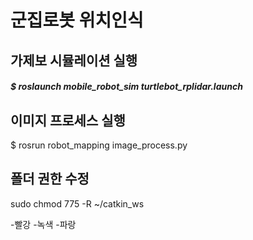 군집로봇 위치인식
===============
 
가제보 시뮬레이션 실행
-----------------------
##### $ roslaunch mobile_robot_sim turtlebot_rplidar.launch 

이미지 프로세스 실행
---------------------
$ rosrun robot_mapping image_process.py

폴더 권한 수정
-------------
sudo chmod 775 -R ~/catkin_ws

-빨강
-녹색
-파랑
